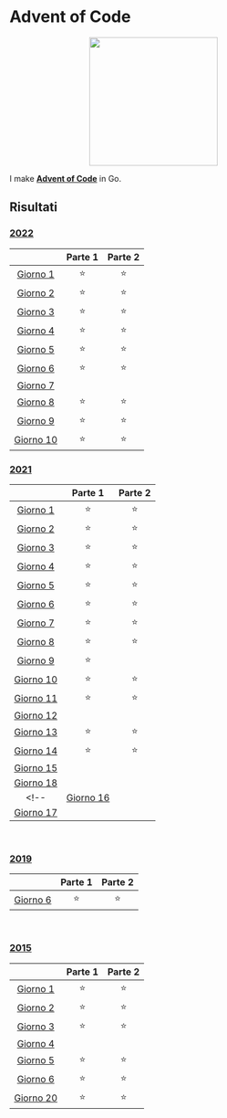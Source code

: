 # Advent of Code
<p align="center">
    <img src="https://user-images.githubusercontent.com/16360374/49324718-7954f100-f4e8-11e8-8ef6-1b701afc504f.png" width="225"/>
</p>  

I make [**Advent of Code**](http://adventofcode.com/) in Go.

## Risultati

### [2022](https://github.com/zAiro12/AdventOfCode/tree/main/2022)

|         | Parte 1 | Parte 2 |
| :-----: | :-----: | :-----: |
| [Giorno 1](https://adventofcode.com/2022/day/1)     | ⭐ | ⭐ |
| [Giorno 2](https://adventofcode.com/2022/day/2)     | ⭐ | ⭐ |
| [Giorno 3](https://adventofcode.com/2022/day/3)     | ⭐ | ⭐ |
| [Giorno 4](https://adventofcode.com/2022/day/4)     | ⭐ | ⭐ |
| [Giorno 5](https://adventofcode.com/2022/day/5)     | ⭐ | ⭐ |
| [Giorno 6](https://adventofcode.com/2022/day/6)     | ⭐ | ⭐ |
| [Giorno 7](https://adventofcode.com/2022/day/7)     |  |  |
| [Giorno 8](https://adventofcode.com/2022/day/8)     | ⭐ | ⭐ |
| [Giorno 9](https://adventofcode.com/2022/day/9)     | ⭐ | ⭐ |
| [Giorno 10](https://adventofcode.com/2022/day/10)   | ⭐ | ⭐ |
<!-- 
| [Giorno 11](https://adventofcode.com/2022/day/11)   | ⭐ | ⭐ |
| [Giorno 12](https://adventofcode.com/2022/day/12)   | ⭐ | ⭐ |
| [Giorno 13](https://adventofcode.com/2022/day/13)   | ⭐ | ⭐ |
| [Giorno 14](https://adventofcode.com/2022/day/14)   | ⭐ | ⭐ |
| [Giorno 15](https://adventofcode.com/2022/day/15)   | ⭐ | ⭐ |
| [Giorno 16](https://adventofcode.com/2022/day/16)   | ⭐ | ⭐ |
| [Giorno 17](https://adventofcode.com/2022/day/17)   | ⭐ | ⭐ |
| [Giorno 18](https://adventofcode.com/2022/day/18)   | ⭐ | ⭐ |
| [Giorno 19](https://adventofcode.com/2022/day/19)   | ⭐ | ⭐ |
| [Giorno 20](https://adventofcode.com/2022/day/20)   | ⭐ | ⭐ |
| [Giorno 21](https://adventofcode.com/2022/day/21)   | ⭐ | ⭐ |
| [Giorno 22](https://adventofcode.com/2022/day/22)   | ⭐ | ⭐ |
| [Giorno 23](https://adventofcode.com/2022/day/23)   | ⭐ | ⭐ |
| [Giorno 24](https://adventofcode.com/2022/day/24)   | ⭐ | ⭐ |
| [Giorno 25](https://adventofcode.com/2022/day/25)   | ⭐ | ⭐ |
-->

### [2021](https://github.com/zAiro12/AdventOfCode/tree/main/2021)

|         | Parte 1 | Parte 2 |
| :-----: | :-----: | :-----: |
| [Giorno 1](https://adventofcode.com/2021/day/1)   | ⭐ | ⭐ |
| [Giorno 2](https://adventofcode.com/2021/day/2)   | ⭐ | ⭐ |
| [Giorno 3](https://adventofcode.com/2021/day/3)   | ⭐ | ⭐ |
| [Giorno 4](https://adventofcode.com/2021/day/4)   | ⭐ | ⭐ |
| [Giorno 5](https://adventofcode.com/2021/day/5)   | ⭐ | ⭐ |
| [Giorno 6](https://adventofcode.com/2021/day/6)   | ⭐ | ⭐ |
| [Giorno 7](https://adventofcode.com/2021/day/7)   | ⭐ | ⭐ |
| [Giorno 8](https://adventofcode.com/2021/day/8)   | ⭐ | ⭐ |
| [Giorno 9](https://adventofcode.com/2021/day/9)   | ⭐ |  |
| [Giorno 10](https://adventofcode.com/2021/day/10) | ⭐ | ⭐ |
| [Giorno 11](https://adventofcode.com/2021/day/11) | ⭐ | ⭐ |
| [Giorno 12](https://adventofcode.com/2021/day/12) |  |  |
| [Giorno 13](https://adventofcode.com/2021/day/13) | ⭐ | ⭐ |
| [Giorno 14](https://adventofcode.com/2021/day/14) | ⭐ | ⭐ |
| [Giorno 15](https://adventofcode.com/2021/day/15) |  |  |
| [Giorno 18](https://adventofcode.com/2021/day/18) |  |  |
<!-- | [Giorno 16](https://adventofcode.com/2021/day/16) |  |  |
| [Giorno 17](https://adventofcode.com/2021/day/17) |  |  | -->

<br>

### [2019](https://github.com/zAiro12/AdventOfCode/tree/main/2019)
|         | Parte 1 | Parte 2 |
| :-----: | :-----: | :-----: |
| [Giorno 6](https://adventofcode.com/2019/day/6)   | ⭐ | ⭐ |

<br>

### [2015](https://github.com/zAiro12/AdventOfCode/tree/main/2015)
|         | Parte 1 | Parte 2 |
| :-----: | :-----: | :-----: |
| [Giorno 1](https://adventofcode.com/2015/day/1)     | ⭐ | ⭐ |
| [Giorno 2](https://adventofcode.com/2015/day/2)     | ⭐ | ⭐ |
| [Giorno 3](https://adventofcode.com/2015/day/3)     | ⭐ | ⭐ |
| [Giorno 4](https://adventofcode.com/2015/day/4)     |  |  |
| [Giorno 5](https://adventofcode.com/2015/day/5)     | ⭐ | ⭐ |
| [Giorno 6](https://adventofcode.com/2015/day/6)     | ⭐ | ⭐ |
| [Giorno 20](https://adventofcode.com/2015/day/20)   | ⭐ | ⭐ |
